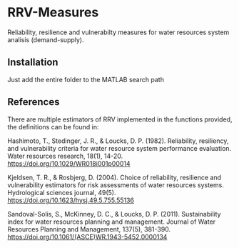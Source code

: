 # RRV-Measures

Reliability, resilience and vulnerabilty measures for water resources system analisis (demand-supply).


## Installation

Just add the entire folder to the MATLAB search path
    
## References
There are multiple estimators of RRV implemented in the functions provided, the definitions can be found in:

Hashimoto, T., Stedinger, J. R., & Loucks, D. P. (1982). Reliability, resiliency, and vulnerability criteria for water resource system performance evaluation. Water resources research, 18(1), 14-20. https://doi.org/10.1029/WR018i001p00014

Kjeldsen, T. R., & Rosbjerg, D. (2004). Choice of reliability, resilience and vulnerability estimators for risk assessments of water resources systems. Hydrological sciences journal, 49(5). https://doi.org/10.1623/hysj.49.5.755.55136

Sandoval-Solis, S., McKinney, D. C., & Loucks, D. P. (2011). Sustainability index for water resources planning and management. Journal of Water Resources Planning and Management, 137(5), 381-390. https://doi.org/10.1061/(ASCE)WR.1943-5452.0000134
